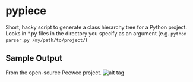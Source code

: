 pypiece
=======

Short, hacky script to generate a class hierarchy tree for a Python project. Looks in *.py files in the directory you specify as an argument (e.g. `python parser.py /my/path/to/project/`)

## Sample Output
From the open-source Peewee project.
![alt tag](https://raw.github.com/Jamil/pypiece/master/sample_output.png)
